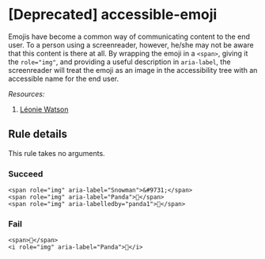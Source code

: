 # [Deprecated] accessible-emoji

Emojis have become a common way of communicating content to the end user. To a person using a screenreader, however, he/she may not be aware that this content is there at all. By wrapping the emoji in a `<span>`, giving it the `role="img"`, and providing a useful description in `aria-label`, the screenreader will treat the emoji as an image in the accessibility tree with an accessible name for the end user.

_Resources:_

1. [Léonie Watson](http://tink.uk/accessible-emoji/)

## Rule details

This rule takes no arguments.

### Succeed

```
<span role="img" aria-label="Snowman">&#9731;</span>
<span role="img" aria-label="Panda">🐼</span>
<span role="img" aria-labelledby="panda1">🐼</span>
```

### Fail

```
<span>🐼</span>
<i role="img" aria-label="Panda">🐼</i>
```
